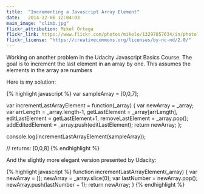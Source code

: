 ```yaml
---
title:  "Incrementing a Javascript Array Element"
date:   2014-12-06 12:04:03
main_image: "climb.jpg"
flickr_attribution: Mikel Ortega
flickr_link: https://www.flickr.com/photos/mikelo/13297857634/in/photolist-mg5ZMu-bJ2R52-5NPtGb-bo8pUe-NAZ1v-kCyr2W-qwoUdx-58Voz6-3QrUD-srAss-64bTJ-9wF2S-bmsURi-9gzb95-S3h1k-fqfYNH-7g2y9V-foNrFf-bo8ozc-7g6uAb-cnwPk-inYJSd-8ZY7Uh-7g2xie-39nkZt-eLYtzZ-4VjWjW-4VjrvG-kGQanz-4CHWCm-2aLU2s-c2bjvC-4o7tTh-8qvrQ-4VfjDk-iT5Y4M-j4RWaC-imhdU4-4rggWC-6yP927-bJ4HKB-oZN2uJ-oat4bg-7g6v6C-ipw1Cx-pCNa2t-dhyFHV-fFMk6U-7g6qSu-pazFwn
flickr_license: "https://creativecommons.org/licenses/by-nc-nd/2.0/"
---
```


Working on another problem in the Udacity Javascript Basics Course. The goal is to increment the last element in an array by one. This assumes the elements in the array are numbers

Here is my solution:

{% highlight javascript %}
var sampleArray = [0,0,7];

var incrementLastArrayElement = function(_array) {
  var newArray = _array;
  var arrLength = _array.length-1,
  getLastElement = _array[arrLength],
  editLastElement = getLastElement+1,
  removeLastElement = _array.pop();
  addEditedElement = _array.push(editLastElement);
  return newArray;
};

console.log(incrementLastArrayElement(sampleArray));

// returns: [0,0,8]
{% endhighlight %}

And the slightly more elegant version presented by Udacity:

{% highlight javascript %}
function incrementLastArrayElement(_array)  {
  var newArray = [];
  newArray = _array.slice(0);
  var lastNumber = newArray.pop();
  newArray.push(lastNumber + 1);
  return newArray;
}
{% endhighlight %}

